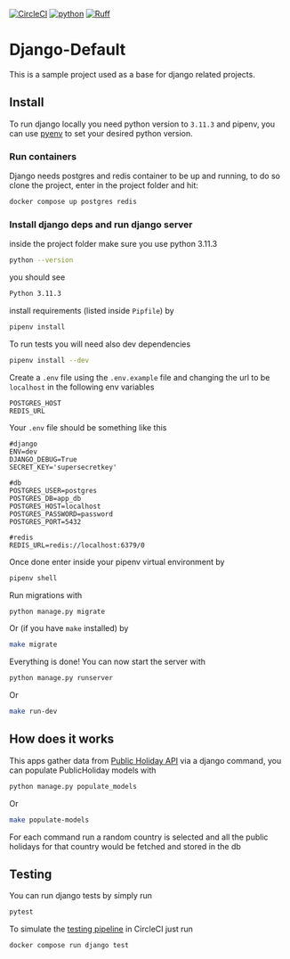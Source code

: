 [![CircleCI](https://circleci.com/gh/t04st3r/django-default.svg?style=shield)](https://app.circleci.com/pipelines/github/t04st3r/django-default) [![python](https://img.shields.io/badge/Python-3.11-3776AB.svg?style=flat&logo=python&logoColor=white)](https://www.python.org) [![Ruff](https://img.shields.io/endpoint?url=https://raw.githubusercontent.com/charliermarsh/ruff/main/assets/badge/v2.json)](https://github.com/astral-sh/ruff)


# Django-Default
This is a sample project used as a base for django related projects.

## Install
To run django locally you need python version to `3.11.3` and pipenv, you can use [pyenv](https://github.com/pyenv/pyenv) to set your desired python version.

### Run containers
Django needs postgres and redis container to be
up and running, to do so clone the project, enter in the project folder and hit:
```bash
docker compose up postgres redis
```

### Install django deps and run django server
inside the project folder make sure you use python 3.11.3
```bash
python --version
```
you should see
```bash
Python 3.11.3
```
install requirements (listed inside `Pipfile`) by
```bash
pipenv install
```
To run tests you will need also dev dependencies
```bash
pipenv install --dev
```
Create a `.env` file using the `.env.example` file and changing the url to be `localhost` in the following env variables
```env
POSTGRES_HOST
REDIS_URL
```
Your `.env` file should be something like this
```env
#django
ENV=dev
DJANGO_DEBUG=True
SECRET_KEY='supersecretkey'

#db
POSTGRES_USER=postgres
POSTGRES_DB=app_db
POSTGRES_HOST=localhost
POSTGRES_PASSWORD=password
POSTGRES_PORT=5432

#redis
REDIS_URL=redis://localhost:6379/0

```

Once done enter inside your pipenv virtual environment by
```bash
pipenv shell
```
Run migrations with
```bash 
python manage.py migrate
```
Or (if you have `make` installed) by
```bash
make migrate
```
Everything is done! You can now start the server with
```bash
python manage.py runserver
```
Or
```bash
make run-dev
```
## How does it works
This apps gather data from [Public Holiday API](https://date.nager.at/Api) via a django command, you can populate PublicHoliday models with
```bash
python manage.py populate_models
```
Or
```bash
make populate-models
```
For each command run a random country is selected and all the public holidays for that country would be fetched and stored in the db

## Testing
You can run django tests by simply run
```bash
pytest
```
To simulate the [testing pipeline](https://app.circleci.com/pipelines/github/t04st3r/django-default) in CircleCI just run
```bash
docker compose run django test
```